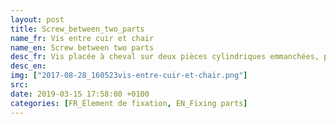 ```yaml
---
layout: post
title: Screw_between_two_parts
name_fr: Vis entre cuir et chair
name_en: Screw between two parts
desc_fr: Vis placée à cheval sur deux pièces cylindriques emmanchées, pour empêcher un déplacement relatif angulaire.
desc_en: 
img: ["2017-08-28_160523vis-entre-cuir-et-chair.png"]
src: 
date: 2019-03-15 17:58:00 +0100
categories: [FR_Élement de fixation, EN_Fixing parts]
---
```

